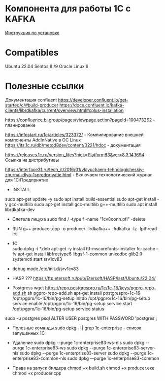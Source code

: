 
# Компонента для работы 1С с KAFKA 

[Инструкция по установке](https://confluence.bi.group/pages/viewpage.action?pageId=100479064)


# Compatibles
Ubuntu 22.04
Sentos 8 /9
Oracle Linux 9

# Полезные ссылки

Документация confluent
https://developer.confluent.io/get-started/c/#build-producer
https://docs.confluent.io/kafka-clients/librdkafka/current/overview.html#cplus-installation

https://confluence.bi.group/pages/viewpage.action?pageId=100473262 - планирование

https://infostart.ru/1c/articles/323372/ - Компилирование внешней компоненты AddInNative в ОС Linux
https://its.1c.ru/db/metod8dev/content/3221/hdoc - документация

https://releases.1c.ru/version_files?nick=Platform83&ver=8.3.14.1694 - Ссылка на дистрибутивы

https://interface31.ru/tech_it/2016/01/vklyuchaem-tehnologicheskiy-zhurnal-dlya-1spredpriyatie.html - Включаем технологический журнал для 1С:Предприятие

* INSTALL 

sudo apt-get update -y
sudo apt install build-essential
sudo apt-get install -y gcc-multilib
sudo apt-get install gcc-multilib g++-multilib
sudo apt install librdkafka-dev

* Слетела лицуха
sudo find / -type f -name "1cv8conn.pfl" -delete

* RUN 
g++ producer.cpp -o producer -lrdkafka++ -lrdkafka -lz -lpthread -lrt

* 1С  
sudo dpkg -i *.deb
apt-get -y install ttf-mscorefonts-installer
fc-cache –fv
apt-get install libfreetype6 libgsf-1-common unixodbc glib2.0
systemctl start srv1cv83

* debug mode
/etc/init.d/srv1cv83


* HASP  ???
https://ftp.etersoft.ru/pub/Etersoft/HASP/last/Ubuntu/22.04/


* Postgress
wget https://repo.postgrespro.ru/1c/1c-16/keys/pgpro-repo-add.sh
sh pgpro-repo-add.sh
apt-get install postgrespro-1c-16
/opt/pgpro/1c-16/bin/pg-setup initdb
/opt/pgpro/1c-16/bin/pg-setup service enable
/opt/pgpro/1c-16/bin/pg-setup service start
/opt/pgpro/1c-16/bin/pg-setup service status

sudo -u postgres psql
ALTER USER postgres WITH PASSWORD 'postgres';

* Полезные команды
sudo dpkg -l | grep 1c-enterprise - список запущенных 1С

* Удаление
sudo dpkg --purge 1c-enterprise83-ws-nls
sudo dpkg --purge 1c-enterprise83-ws 
sudo dpkg --purge 1c-enterprise83-server-nls
sudo dpkg --purge 1c-enterprise83-server
sudo dpkg --purge 1c-enterprise83-common-nls
sudo dpkg --purge 1c-enterprise83-common 

* Права на запуск билдера
chmod +x build.sh
chmod +x producer.exe
chmod +x producer.cpp
